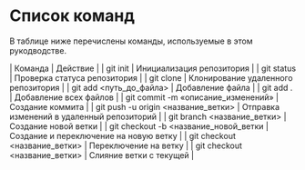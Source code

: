# __Список команд__
В таблице ниже перечислены команды, используемые в этом рукодводстве.

| Команда | Действие |
| git init | Инициализация репозитория |
| git status | Проверка статуса репозитория |
| git clone <url> | Клонирование удаленного репозитория |
| git add <путь_до_файла> | Добавление файла |
| git add . | Добавление всех файлов |
| git commit -m «описание_изменений» | Создание коммита |
| git push -u origin <название_ветки> | Отправка изменений в удаленный репозиторий |
| git branch <название_ветки> | Создание новой ветки |
| git checkout -b <название_новой_ветки | Создание и переключение на новую ветку |
| git checkout <название_ветки> | Переключение на ветку |
| git checkout <название_ветки> | Слияние ветки с текущей |
